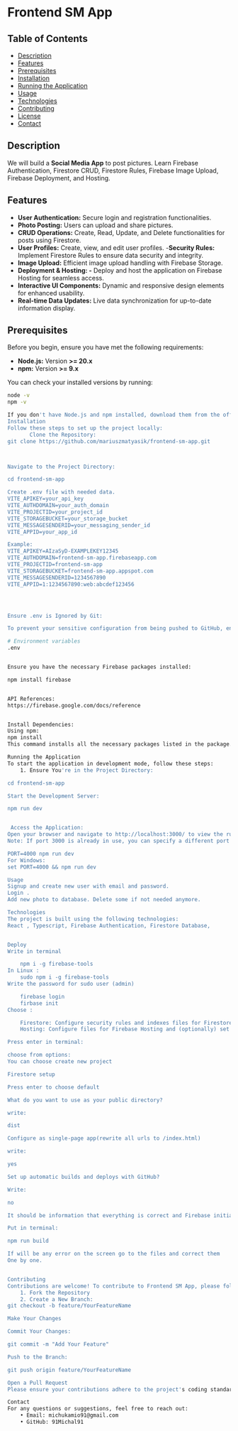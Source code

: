 # Frontend SM App

## Table of Contents

- [Description](#description)
- [Features](#features)
- [Prerequisites](#prerequisites)
- [Installation](#installation)
- [Running the Application](#running-the-application)
- [Usage](#usage)
- [Technologies](#technologies)
- [Contributing](#contributing)
- [License](#license)
- [Contact](#contact)

## Description
We will build a **Social Media App** to post pictures. Learn Firebase Authentication, Firestore CRUD, Firestore Rules, Firebase Image Upload, Firebase Deployment, and Hosting.

## Features

- **User Authentication:** Secure login and registration functionalities.
- **Photo Posting:** Users can upload and share pictures.
- **CRUD Operations:** Create, Read, Update, and Delete functionalities for posts using Firestore.
- **User Profiles:** Create, view, and edit user profiles.
-**Security Rules:** Implement Firestore Rules to ensure data security and integrity. 
- **Image Upload:** Efficient image upload handling with Firebase Storage.
- **Deployment & Hosting:
-** Deploy and host the application on Firebase Hosting for seamless access.
- **Interactive UI Components:** Dynamic and responsive design elements for enhanced usability.
- **Real-time Data Updates:** Live data synchronization for up-to-date information display.

## Prerequisites

Before you begin, ensure you have met the following requirements:

- **Node.js:** Version **>= 20.x**
- **npm:** Version **>= 9.x**

You can check your installed versions by running:

```bash
node -v
npm -v

If you don't have Node.js and npm installed, download them from the official Node.js website.
Installation
Follow these steps to set up the project locally:
       Clone the Repository:
git clone https://github.com/mariuszmatyasik/frontend-sm-app.git



Navigate to the Project Directory:

cd frontend-sm-app

Create .env file with needed data.
VITE_APIKEY=your_api_key
VITE_AUTHDOMAIN=your_auth_domain
VITE_PROJECTID=your_project_id
VITE_STORAGEBUCKET=your_storage_bucket
VITE_MESSAGESENDERID=your_messaging_sender_id
VITE_APPID=your_app_id

Example:
VITE_APIKEY=AIzaSyD-EXAMPLEKEY12345
VITE_AUTHDOMAIN=frontend-sm-app.firebaseapp.com
VITE_PROJECTID=frontend-sm-app
VITE_STORAGEBUCKET=frontend-sm-app.appspot.com
VITE_MESSAGESENDERID=1234567890
VITE_APPID=1:1234567890:web:abcdef123456




Ensure .env is Ignored by Git:

To prevent your sensitive configuration from being pushed to GitHub, ensure that .env is listed in your .gitignore file. If it's not already there, add the following line to .gitignore:

# Environment variables
.env


Ensure you have the necessary Firebase packages installed:

npm install firebase


API References:
https://firebase.google.com/docs/reference


Install Dependencies:
Using npm:
npm install
This command installs all the necessary packages listed in the package.json file.

Running the Application
To start the application in development mode, follow these steps:
    1. Ensure You're in the Project Directory:

cd frontend-sm-app

Start the Development Server:

npm run dev


 Access the Application:
Open your browser and navigate to http://localhost:3000/ to view the running application.
Note: If port 3000 is already in use, you can specify a different port by setting the PORT environment variable:

PORT=4000 npm run dev
For Windows:
set PORT=4000 && npm run dev

Usage
Signup and create new user with email and password.
Login .
Add new photo to database. Delete some if not needed anymore.

Technologies
The project is built using the following technologies:
React , Typescript, Firebase Authentication, Firestore Database,


Deploy  
Write in terminal 

    npm i -g firebase-tools
In Linux : 
    sudo npm i -g firebase-tools
Write the password for sudo user (admin)

    firebase login 
    firbase init
Choose :

    Firestore: Configure security rules and indexes files for Firestore
    Hosting: Configure files for Firebase Hosting and (optionally) set up GitHub actions deploys

Press enter in terminal:

choose from options:
You can choose create new project 

Firestore setup

Press enter to choose default 

What do you want to use as your public directory? 

write:

dist 

Configure as single-page app(rewrite all urls to /index.html) 

write:

yes

Set up automatic builds and deploys with GitHub? 

Write:

no

It should be information that everything is correct and Firebase initialization complete!

Put in terminal:

npm run build

If will be any error on the screen go to the files and correct them 
One by one.


Contributing
Contributions are welcome! To contribute to Frontend SM App, please follow these steps:
    1. Fork the Repository
    2. Create a New Branch:
git checkout -b feature/YourFeatureName

Make Your Changes

Commit Your Changes:

git commit -m "Add Your Feature"

Push to the Branch:

git push origin feature/YourFeatureName

Open a Pull Request
Please ensure your contributions adhere to the project's coding standards and include appropriate tests and documentation.

Contact
For any questions or suggestions, feel free to reach out:
    • Email: michukamio91@gmail.com
    • GitHub: 91Michal91
